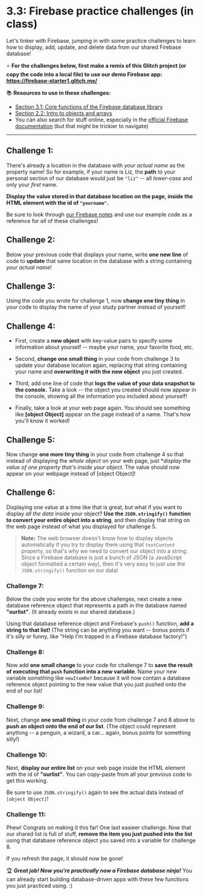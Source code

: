 # 3.3: Firebase practice challenges (in class)

Let's tinker with Firebase, jumping in with some practice challenges to learn how to display, add, update, and delete data from our shared Firebase database!

:star: **For the challenges below, first make a remix of this Glitch project (or copy the code into a local file) to use our demo Firebase app: https://firebase-starter1.glitch.me/**

:books: **Resources to use in these challenges:**
  - [Section 3.1: Core functions of the Firebase database library](https://github.com/LearnTeachCode/intro-javascript-class/blob/master/week-3/3-1-firebase-functions.md)  
  - [Section 2.2: Intro to objects and arrays](https://github.com/LearnTeachCode/intro-javascript-class/blob/master/week-2/2-2-objects-arrays.md)
  - You can also search for stuff online, especially in the [official Firebase documentation](https://firebase.google.com/docs/reference/js/) (but that might be trickier to navigate)

<hr/>

## Challenge 1: 

There's already a location in the database with *your actual name* as the property name! So for example, if your name is Liz, the **path** to your personal section of our database would just be `"liz"` -- all *lower-case* and only your *first* name.

**Display the value stored in that database location on the page, inside the HTML element with the id of `"yourname"`.**

Be sure to look through [our Firebase notes](https://github.com/LearnTeachCode/intro-javascript-class/blob/master/week-3/3-1-firebase-functions.md) and use our example code as a reference for *all* of these challenges!

## Challenge 2:

Below your previous code that displays your name, write **one new line** of code to **update** that same location in the database with a string containing *your actual name*!

## Challenge 3: 
  
Using the code you wrote for challenge 1, now **change one tiny thing** in your code to display the name of your study partner instead of yourself!

## Challenge 4:

  - First, create a **new object** with key-value pairs to specify some information about yourself -- maybe your name, your favorite food, etc.

  - Second, **change one small thing** in your code from challenge 3 to update your database location again, replacing that string containing your name and **overwriting it with the new object** you just created.

  - Third, add one line of code that **logs the value of your data snapshot to the console.** Take a look -- the object you created should now appear in the console, showing all the information you included about yourself!

  - Finally, take a look at your web page again. You should see something like **[object Object]** appear on the page instead of a name. That's how you'll know it worked!

## Challenge 5:

Now change **one more tiny thing** in your code from challenge 4 so that instead of displaying the *whole object* on your web page, just **display the value of one property that's inside your object.* The value should now appear on your webpage instead of [object Object]!

## Challenge 6:

Displaying one value at a time like that is great, but what if you want to display *all the data* inside your object? **Use the `JSON.stringify()` function to convert your entire object into a string**, and then display that string on the web page instead of what you displayed for challenge 5.

  > **Note:** The web browser doesn't know how to display objects automatically if you try to display them using that `textContent` property, so that's why we need to convert our object into a string. Since a Firebase database is just a bunch of JSON (a JavaScript object formatted a certain way), then it's very easy to just use the `JSON.stringify()` function on our data!

### Challenge 7:

Below the code you wrote for the above challenges, next create a new database reference object that represents a path in the database named **"ourlist"**. (It already exists in our shared database.)

Using that database reference object and Firebase's `push()` function, **add a string to that list!** (The string can be anything you want -- bonus points if it's silly or funny, like "Help I'm trapped in a Firebase database factory!")

### Challenge 8:

Now add **one small change** to your code for challenge 7 to **save the result of executing that `push` function into a new variable**. Name your new variable something like `newItemRef` because it will now contain a database reference object pointing to the new value that you just pushed onto the end of our list!

### Challenge 9:

Next, change **one small thing** in your code from challenge 7 and 8 above to **push an object onto the end of our list**. (The object could represent anything -- a penguin, a wizard, a car... again, bonus points for something silly!)

### Challenge 10:

Next, **display our entire list** on your web page inside the HTML element with the id of **"ourlist"**. You can copy-paste from all your previous code to get this working.

Be sure to use `JSON.stringify()` again to see the actual data instead of `[object Object]`!

### Challenge 11:

Phew! Congrats on making it this far! One last easieer challenge. Now that our shared list is full of stuff, **remove the item you just pushed into the list** using that database reference object you saved into a variable for challenge 8.

If you refresh the page, it should now be gone!

:trophy: ***Great job! Now you're practically now a Firebase database ninja!*** You can already start building database-driven apps with these few functions you just practiced using. :)
